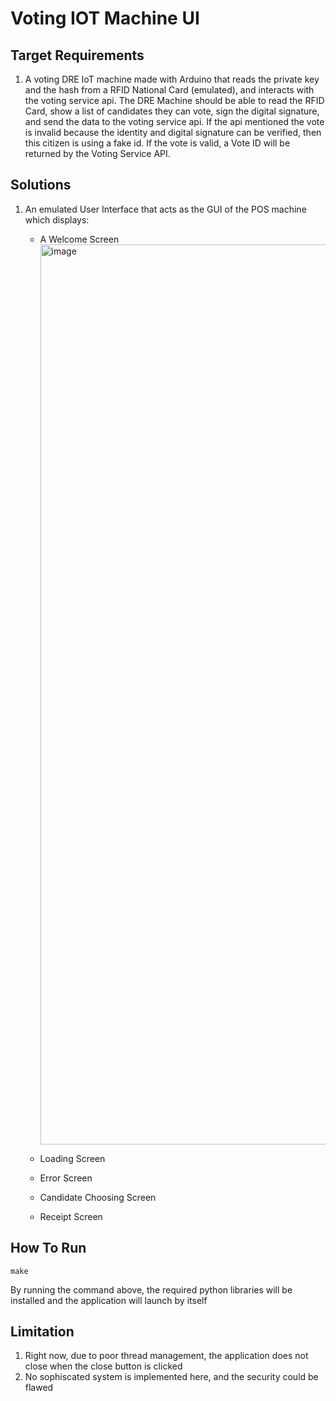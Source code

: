 # Voting IOT Machine UI

## Target Requirements

1. A voting DRE IoT machine made with Arduino that reads the private key and the hash from a RFID National Card (emulated), and interacts with the voting service api. The DRE Machine should be able to read the RFID Card, show a list of candidates they can vote, sign the digital signature, and send the data to the voting service api. If the api mentioned the vote is invalid because the identity and digital signature can be verified, then this citizen is using a fake id. If the vote is valid, a Vote ID will be returned by the Voting Service API.

## Solutions

1. An emulated User Interface that acts as the GUI of the POS machine which displays:
    - A Welcome Screen
      <img width="1440" alt="image" src="https://github.com/user-attachments/assets/7c35a203-137b-4f88-9b1d-5bcb2dfd1686">

    - Loading Screen
    - Error Screen
    - Candidate Choosing Screen
    - Receipt Screen

## How To Run

```
make
```

By running the command above, the required python libraries will be installed and the application will launch by itself

## Limitation

1. Right now, due to poor thread management, the application does not close when the close button is clicked
2. No sophiscated system is implemented here, and the security could be flawed
